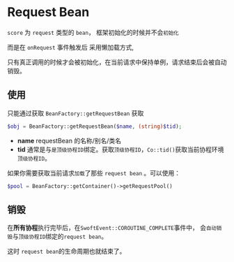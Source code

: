 # Request Bean

`score` 为 `request` 类型的 `bean`， 框架初始化的时候并不会`初始化`

而是在 `onRequest` 事件触发后 采用懒加载方式,

只有真正调用的时候才会被初始化，在当前请求中保持单例，请求结束后会被自动销毁。

## 使用

只能通过获取 `BeanFactory::getRequestBean` 获取
```php
$obj = BeanFactory::getRequestBean($name, (string)$tid);
```
- **name** requestBean 的名称/别名/类名
- **tid** 通常是与`是顶级协程ID`绑定。获取`顶级协程ID`，`Co::tid()`获取当前协程环境 `顶级协程ID`。

如果你需要获取当前请求`加载`了那些 `request bean` 。可以使用：
```php
$pool = BeanFactory::getContainer()->getRequestPool()
```
## 销毁

在**所有协程**执行完毕后，在`SwoftEvent::COROUTINE_COMPLETE`事件中，
会`自动销毁`与`顶级协程ID`绑定的`request bean`。

这时 `request bean`的生命周期也就结束了。

